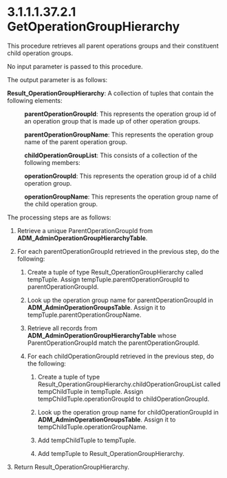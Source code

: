 <html dir="LTR" xmlns:mshelp="http://msdn.microsoft.com/mshelp" xmlns:ddue="http://ddue.schemas.microsoft.com/authoring/2003/5" xmlns:xlink="http://www.w3.org/1999/xlink" xmlns:tool="http://www.microsoft.com/tooltip">
 <body>
 <div id="header">
 <h1 class="heading">3.1.1.1.37.2.1 GetOperationGroupHierarchy</h1>
 </div>
 <div id="mainSection">
 <div id="mainBody">
 <div id="allHistory" class="saveHistory"></div>
 <div id="sectionSection0" class="section" name="collapseableSection">
 

<p>This procedure retrieves all parent operations groups and
their constituent child operation groups.</p>

<p>No input parameter is passed to this procedure.</p>

<p>The output parameter is as follows:</p>

<p><b>Result_OperationGroupHierarchy</b>: A collection
of tuples that contain the following elements:</p>

<dl>
<dd>
<p><b>parentOperationGroupId</b>: This represents the
operation group id of an operation group that is made up of other operation
groups.</p>
</dd>
<dd>
<p><b>parentOperationGroupName</b>: This represents the
operation group name of the parent operation group.</p>
</dd>
<dd>
<p><b>childOperationGroupList</b>: This consists of a
collection of the following members:</p>
</dd>
<dd>
<p><b>operationGroupId</b>: This represents the
operation group id of a child operation group.</p>
</dd>
<dd>
<p><b>operationGroupName</b>: This represents the
operation group name of the child operation group.</p>
</dd></dl>









<p>The processing steps are as follows:</p>

<ol><li><p><span> </span>Retrieve a
unique ParentOperationGroupId from <b>ADM_AdminOperationGroupHierarchyTable</b>.</p>

</li><li><p><span> </span>For each
parentOperationGroupId retrieved in the previous step, do the following:</p>

<ol><li><p><span> 
</span>Create a tuple of type Result_OperationGroupHierarchy called tempTuple.
Assign tempTuple.parentOperationGroupId to parentOperationGroupId.</p>

</li><li><p><span> 
</span>Look up the operation group name for parentOperationGroupId in <b>ADM_AdminOperationGroupsTable</b>.
Assign it to tempTuple.parentOperationGroupName.</p>

</li><li><p><span> 
</span>Retrieve all records from <b>ADM_AdminOperationGroupHierarchyTable</b>
whose ParentOperationGroupId match the parentOperationGroupId.</p>

</li><li><p><span> 
</span>For each childOperationGroupId retrieved in the previous step, do the
following:</p>

<ol><li><p><span> </span>Create a tuple
of type Result_OperationGroupHierarchy.childOperationGroupList called
tempChildTuple in tempTuple. Assign tempChildTuple.operationGroupId to
childOperationGroupId.</p>

</li><li><p><span> </span>Look up the
operation group name for childOperationGroupId in <b>ADM_AdminOperationGroupsTable</b>.
Assign it to tempChildTuple.operationGroupName.</p>

</li><li><p><span> </span>Add
tempChildTuple to tempTuple.</p>

</li><li><p><span> </span>Add tempTuple to
Result_OperationGroupHierarchy.</p>

</li></ol></li></ol></li></ol><p>3.<span> 
</span>Return Result_OperationGroupHierarchy.</p>


 </div>
 </div>
 </div>
 </body>
</html>